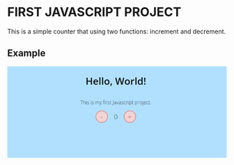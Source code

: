 # FIRST JAVASCRIPT PROJECT
This is a simple counter that using two functions: increment and decrement.

## Example

![Counter Exercice](./counter.gif)